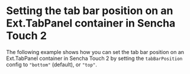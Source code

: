 # Setting the tab bar position on an Ext.TabPanel container in Sencha Touch 2 #

The following example shows how you can set the tab bar position on an Ext.TabPanel container in Sencha Touch 2 by setting the `tabBarPosition` config to `"bottom"` (default), or `"top"`.
